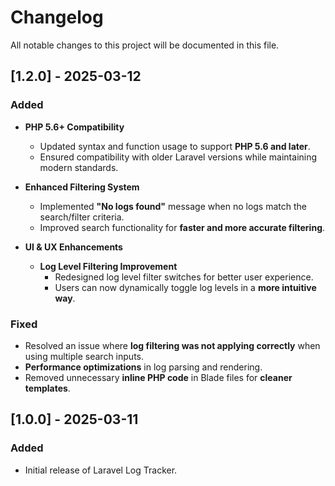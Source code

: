# Changelog

All notable changes to this project will be documented in this file.

## [1.2.0] - 2025-03-12

### Added
- **PHP 5.6+ Compatibility**
    - Updated syntax and function usage to support **PHP 5.6 and later**.
    - Ensured compatibility with older Laravel versions while maintaining modern standards.

- **Enhanced Filtering System**
    - Implemented **"No logs found"** message when no logs match the search/filter criteria.
    - Improved search functionality for **faster and more accurate filtering**.

- **UI & UX Enhancements**
    - **Log Level Filtering Improvement**
        - Redesigned log level filter switches for better user experience.
        - Users can now dynamically toggle log levels in a **more intuitive way**.
   
### Fixed
- Resolved an issue where **log filtering was not applying correctly** when using multiple search inputs.
- **Performance optimizations** in log parsing and rendering.
- Removed unnecessary **inline PHP code** in Blade files for **cleaner templates**.


## [1.0.0] - 2025-03-11
### Added
- Initial release of Laravel Log Tracker.

